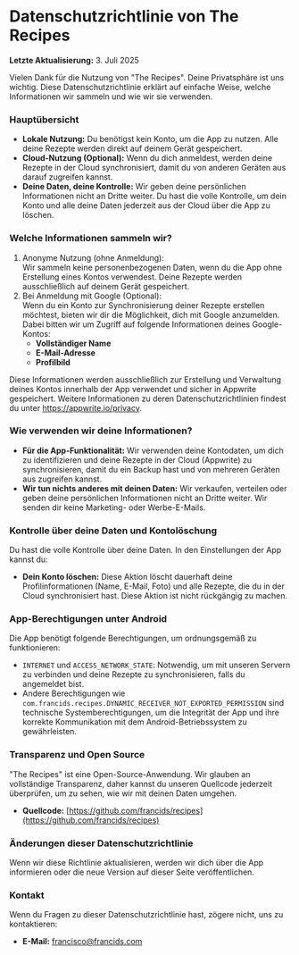 # **Datenschutzrichtlinie von The Recipes**

**Letzte Aktualisierung:** 3. Juli 2025

Vielen Dank für die Nutzung von "The Recipes". Deine Privatsphäre ist uns wichtig. Diese Datenschutzrichtlinie erklärt auf einfache Weise, welche Informationen wir sammeln und wie wir sie verwenden.

### **Hauptübersicht**

- **Lokale Nutzung:** Du benötigst kein Konto, um die App zu nutzen. Alle deine Rezepte werden direkt auf deinem Gerät gespeichert.
- **Cloud-Nutzung (Optional):** Wenn du dich anmeldest, werden deine Rezepte in der Cloud synchronisiert, damit du von anderen Geräten aus darauf zugreifen kannst.
- **Deine Daten, deine Kontrolle:** Wir geben deine persönlichen Informationen nicht an Dritte weiter. Du hast die volle Kontrolle, um dein Konto und alle deine Daten jederzeit aus der Cloud über die App zu löschen.

### **Welche Informationen sammeln wir?**

1. Anonyme Nutzung (ohne Anmeldung):  
   Wir sammeln keine personenbezogenen Daten, wenn du die App ohne Erstellung eines Kontos verwendest. Deine Rezepte werden ausschließlich auf deinem Gerät gespeichert.
2. Bei Anmeldung mit Google (Optional):  
   Wenn du ein Konto zur Synchronisierung deiner Rezepte erstellen möchtest, bieten wir dir die Möglichkeit, dich mit Google anzumelden. Dabei bitten wir um Zugriff auf folgende Informationen deines Google-Kontos:
   - **Vollständiger Name**
   - **E-Mail-Adresse**
   - **Profilbild**

Diese Informationen werden ausschließlich zur Erstellung und Verwaltung deines Kontos innerhalb der App verwendet und sicher in Appwrite gespeichert. Weitere Informationen zu deren Datenschutzrichtlinien findest du unter https://appwrite.io/privacy.

### **Wie verwenden wir deine Informationen?**

- **Für die App-Funktionalität:** Wir verwenden deine Kontodaten, um dich zu identifizieren und deine Rezepte in der Cloud (Appwrite) zu synchronisieren, damit du ein Backup hast und von mehreren Geräten aus zugreifen kannst.
- **Wir tun nichts anderes mit deinen Daten:** Wir verkaufen, verteilen oder geben deine persönlichen Informationen nicht an Dritte weiter. Wir senden dir keine Marketing- oder Werbe-E-Mails.

### **Kontrolle über deine Daten und Kontolöschung**

Du hast die volle Kontrolle über deine Daten. In den Einstellungen der App kannst du:

- **Dein Konto löschen:** Diese Aktion löscht dauerhaft deine Profilinformationen (Name, E-Mail, Foto) und alle Rezepte, die du in der Cloud synchronisiert hast. Diese Aktion ist nicht rückgängig zu machen.

### **App-Berechtigungen unter Android**

Die App benötigt folgende Berechtigungen, um ordnungsgemäß zu funktionieren:

- `INTERNET` und `ACCESS_NETWORK_STATE`: Notwendig, um mit unseren Servern zu verbinden und deine Rezepte zu synchronisieren, falls du angemeldet bist.
- Andere Berechtigungen wie `com.francids.recipes.DYNAMIC_RECEIVER_NOT_EXPORTED_PERMISSION` sind technische Systemberechtigungen, um die Integrität der App und ihre korrekte Kommunikation mit dem Android-Betriebssystem zu gewährleisten.

### **Transparenz und Open Source**

"The Recipes" ist eine Open-Source-Anwendung. Wir glauben an vollständige Transparenz, daher kannst du unseren Quellcode jederzeit überprüfen, um zu sehen, wie wir mit deinen Daten umgehen.

- **Quellcode:** [https://github.com/francids/recipes](https://github.com/francids/recipes)

### **Änderungen dieser Datenschutzrichtlinie**

Wenn wir diese Richtlinie aktualisieren, werden wir dich über die App informieren oder die neue Version auf dieser Seite veröffentlichen.

### **Kontakt**

Wenn du Fragen zu dieser Datenschutzrichtlinie hast, zögere nicht, uns zu kontaktieren:

- **E-Mail:** francisco@francids.com
